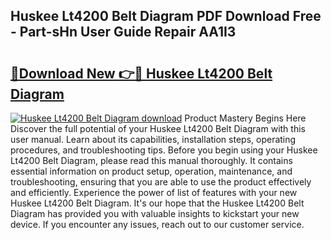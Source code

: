 ## Huskee Lt4200 Belt Diagram PDF Download Free - Part-sHn User Guide Repair AA1I3

# <h2><a href="http://dfsvrp8.blite.top/?on=Huskee+Lt4200+Belt+Diagram">🔗Download New 👉🔴 Huskee Lt4200 Belt Diagram</a></h2>

[![Huskee Lt4200 Belt Diagram download](https://i.imgur.com/lujVjoI.png)](http://dfsvrp8.blite.top/?on=Huskee+Lt4200+Belt+Diagram)
Product Mastery Begins Here Discover the full potential of your Huskee Lt4200 Belt Diagram with this user manual. Learn about its capabilities, installation steps, operating procedures, and troubleshooting tips. Before you begin using your Huskee Lt4200 Belt Diagram, please read this manual thoroughly. It contains essential information on product setup, operation, maintenance, and troubleshooting, ensuring that you are able to use the product effectively and efficiently. Experience the power of list of features with your new Huskee Lt4200 Belt Diagram. It's our hope that the Huskee Lt4200 Belt Diagram has provided you with valuable insights to kickstart your new device. If you encounter any issues, reach out to our customer service.

